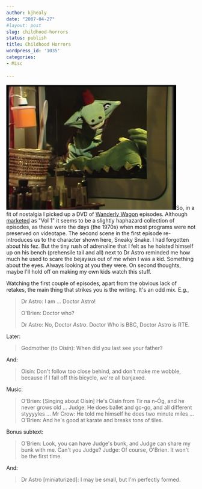 ```yaml
---
author: kjhealy
date: "2007-04-27"
#layout: post
slug: childhood-horrors
status: publish
title: Childhood Horrors
wordpress_id: '1035'
categories:
- Misc

---
```


![Sneaky Snake](ssnake.png)So, in a fit of nostalgia I picked up a DVD of [Wanderly Wagon](http://en.wikipedia.org/wiki/Wanderly_Wagon) episodes. Although [marketed](http://www.buy4now.ie/rte/productdetail.aspx?pid=1044&loc=P&catid=7.5) as "Vol 1" it seems to be a slightly haphazard collection of episodes, as these were the days (the 1970s) when most programs were not preserved on videotape. The second scene in the first episode re-introduces us to the character shown here, Sneaky Snake. I had forgotten about his fez. But the tiny rush of adrenaline that I felt as he hoisted himself up on his bench (prehensile tail and all) next to Dr Astro reminded me how much he used to scare the bejaysus out of me when I was a kid. Something about the eyes. Always looking at you they were. On second thoughts, maybe I'll hold off on making my own kids watch this stuff.

Watching the first couple of episodes, apart from the obvious lack of retakes, the main thing that strikes you is the writing. It's an odd mix. E.g.,

> Dr Astro: I am … Doctor Astro!
>
> O'Brien: Doctor who?
>
> Dr Astro: No, Doctor *Astro*. Doctor Who is BBC, Doctor Astro is RTE.

Later:

> Godmother (to Oisín): When did you last see your father?

And:

> Oisín: Don't follow too close behind, and don't make me wobble, because if I fall off this bicycle, we're all banjaxed.

Music:

> O'Brien: [Singing about Oisín] He's Oisín from Tir na n-Óg, and he never grows old …
>  Judge: He does ballet and go-go, and all different styyyyles …
>  Mr Crow: He told me himself he does two minute miles …
>  O'Brien: And he's good at karate and breaks tons of tiles.

Bonus subtext:

> O'Brien: Look, you can have Judge's bunk, and Judge can share my bunk with me. Can't you Judge?
>  Judge: Of course, O'Brien. It won't be the first time.

And:

> Dr Astro [miniaturized]: I may be small, but I'm perfectly formed.
